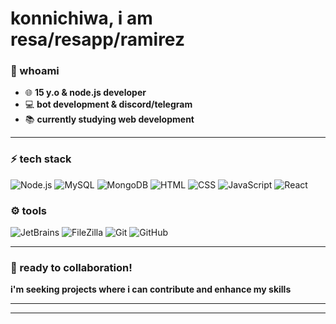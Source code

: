 # konnichiwa, i am resa/resapp/ramirez

### 💫 whoami  
- 🌐 **15 y.o & node.js developer**  
- 💻 **bot development & discord/telegram**  
- 📚 **currently studying web development**

---

### ⚡ tech stack  
![Node.js](https://img.shields.io/badge/Node.js-43853D?style=for-the-badge&logo=node.js&logoColor=white)
![MySQL](https://img.shields.io/badge/MySQL-005C84?style=for-the-badge&logo=mysql&logoColor=white)
![MongoDB](https://img.shields.io/badge/MongoDB-008000?style=for-the-badge&logo=mongodb&logoColor=white)
![HTML](https://img.shields.io/badge/HTML5-E34F26?style=for-the-badge&logo=html5&logoColor=white)
![CSS](https://img.shields.io/badge/CSS3-1572B6?style=for-the-badge&logo=css3&logoColor=white)
![JavaScript](https://img.shields.io/badge/JavaScript-F7DF1E?style=for-the-badge&logo=javascript&logoColor=black)
![React](https://img.shields.io/badge/React-1E90FF?style=for-the-badge&logo=react&logoColor=white)


### ⚙️ tools  
![JetBrains](https://img.shields.io/badge/JetBrains-000000?style=for-the-badge&logo=jetbrains&logoColor=white)
![FileZilla](https://img.shields.io/badge/FileZilla-BF0000?style=for-the-badge&logo=filezilla&logoColor=white)
![Git](https://img.shields.io/badge/Git-F05032?style=for-the-badge&logo=git&logoColor=white)
![GitHub](https://img.shields.io/badge/GitHub-181717?style=for-the-badge&logo=github&logoColor=white)

---

### 🤝 ready to collaboration!  
**i'm seeking projects where i can contribute and enhance my skills**

---


---

